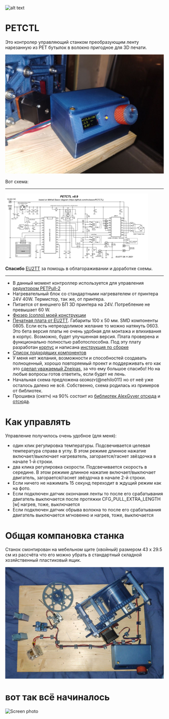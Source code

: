![alt text](IMG/petctlbanner.png?raw=true)

# PETCTL

Это контролер управляющий станком преобразующим ленту нарезанную из PET бутылок в волокно пригодное для 3D печати.

![PETCTL assembled](PCB_V09_assembly/IMG/PETCTL_assembled.jpg)

Вот схема:

---

<img style="max-width:90%;height:auto" src="PCB/EU2TT/PETCTL_v0.9 diagram.png" alt="PETCTL scheme" />

**Спасибо** [EU2TT](https://github.com/EU2TT) за помощь в облагораживании и доработке схемы.

---

- В данный момент контроллер используется для управления [редуктором PETPull-2](https://drive.google.com/drive/mobile/folders/1PTYfURWS0YwCPlCB0__WyJwqnNEWJszi/1sBVlF62mEFIv8p1nZIAzGzY9kn1hc471/1dZt_md5HvzvhJHkd0jt-X09GqNWF04Xx/17iroY9sDo6CCnm7wmTta5178AHUz0zxp?usp=sharing&sort=13&direction=a)
- Нагревательный блок со стандартными нагревателем от принтера 24V 40W. Термистор, так же, от принтера.
- Питается от внешнего БП 3D принтера на 24V. Потребление не превышает 60 W. 
- [Фюзер (сопло) моей конструкции](https://github.com/mvbasov/PETCTL/tree/github/3D_models/HeatedBlock)
- [Печатная плата от EU2TT](https://github.com/mvbasov/PETCTL/tree/github/PCB/EU2TT). Габариты 100 x 50 мм. SMD компоненты 0805. Если есть непреодолимое желание то можно натянуть 0603. Это бета версия платы не очень удобная для монтажа и впихивания в корпус. Возможно, будет улучшенная версия. Плата проверена и функционально полностью работоспособна. Под эту плату разработан [корпус](PCB_V09_assembly/3D_models) и написана [инструкция по сборке](PCB_V09_assembly/README.md)
- [Список подходящих компонентов](BOM.md)
- У меня нет желания, возможности и способностей создавать полноценный, хорошо повторяемый проект и поддерживать его как это [сделал уважаемый Zneipas](https://3deshnik.ru/forum/viewtopic.php?f=37&t=986), за что ему большое спасибо! Но на любые вопросы готов ответить, если будет не лень.
- Начальная схема предложена ɢᴇᴏʀɢɪʏ(@nehilo011)  но от неё уже осталось далеко не всё. Собственно, схема родилась из примеров от библиотек.
- Прошивка (скетч) на 90% состоит из [библиотек AlexGyver отсюда](https://alexgyver.ru/lessons/gyverlibs/) и [отсюда](https://github.com/AlexGyver/GyverLibs).

# Как управлять
Управление получилось очень удобное (для меня):
- один клик регулировка температуры. Подсвечивается целевая температура справа в углу. В этом режиме длинное нажатие включает/выключает нагреватель, загорается/гаснет звёздочка в начале 1-й строки.
- два клика регулировка скорости. Подсвечивается скорость в середине. В этом режиме длинное нажатие включает/выключает двигатель, загорается/гаснет звёздочка в начале 2-й строки.
- Если ничего не нажимать 15 секунд переходит в ждущий режим как на фото.
- Если подключен датчик окончания ленты то после его срабатывания двигатель выключается после протяжки CFG_PULL_EXTRA_LENGTH [м] нагрев, тоже, выключается
- Если подключен датчик обрыва волокна то после его срабатывания двигатель выключается мгновенно и нагрев, тоже, выключается

# Общая компановка станка
Станок смонтирован на мебельном щите (хвойный) размером 43 x 29.5 см из рассчёта что его можно убрать в стандартный складной хозяйственный пластиковый ящик.

![PETCTL top view](AllViewTop.jpg)

# вот так всё начиналось
<img style="max-width:75%;height:auto" src="PETCTL_screen.jpg" alt="Screen photo" />
